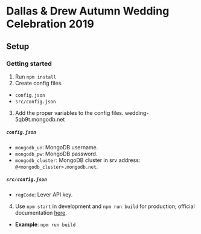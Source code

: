 # Dallas & Drew Autumn Wedding Celebration 2019

## Setup

### Getting started
1. Run `npm install`
2. Create config files.
  * `config.json`
  * `src/config.json`
3. Add the proper variables to the config files. wedding-5qb9t.mongodb.net

##### `config.json`
* `mongodb_un`: MongoDB username.
* `mongodb_pw`: MongoDB password.
* `mongodb_cluster`: MongoDB cluster in srv address: `@<mongodb_cluster>.mongodb.net`.

##### `src/config.json`
* `regCode`: Lever API key.

4. Use `npm start` in development and `npm run build` for production; official documentation [here](https://github.com/facebook/create-react-app).

  * **Example**: 
```npm run build```